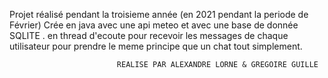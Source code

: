 Projet réalisé pendant la troisieme année (en 2021 pendant la periode de Février)
Crée en java avec une api meteo et avec une base de donnée SQLITE .
en thread d'ecoute pour recevoir les messages de chaque utilisateur pour prendre le meme principe que un chat tout simplement.





                            REALISE PAR ALEXANDRE LORNE & GREGOIRE GUILLE
